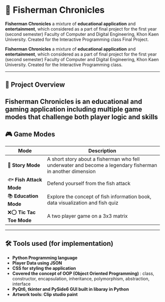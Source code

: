 # 🎣 Fisherman Chronicles

**Fisherman Chronicles** a mixture of **educational application** and **entertainment**, which considered as a part of final project for the first year (second semester) Faculty of Computer and Digital Engineering, Khon Kaen University. Created for the Interactive Programming class Final Project.

**Fisherman Chronicles** a mixture of **educational application** and **entertainment**, which considered as a part of final project for the first year (second semester) Faculty of Computer and Digital Engineering, Khon Kaen University. Created for the Interactive Programming class.

---

## 📘 Project Overview

**Fisherman Chronicles** is an educational and gaming application including multiple game modes that challenge both player logic and skills
---

## 🎮 Game Modes

| Mode              | Description                                                                 |
|-------------------|-----------------------------------------------------------------------------|
| 🧭 **Story Mode**        | A short story about a fisherman who fell underwater and become a legendary fisherman in another dimension   |
| 🐟 **Fish Attack Mode**   | Defend yourself from the fish attack|
| 📚 **Education Mode**     | Explore the concept of fish information book, data visualization and fish quiz |
| ❌⭕ **Tic Tac Toe Mode**  | A two player game on a 3x3 matrix                |

---

## 🛠️ Tools used (for implementation)
- **Python Programming language**
- **Player Data using JSON**
- **CSS for styling the application**
- **Covered the concept of OOP (Object Oriented Programming)** : class, constructor, encapsulation, inheritance, polymorphism, abstraction, interface
- **PyQt6, tkinter and PySide6 GUI built in libaray in Python**
- **Artwork tools: Clip studio paint**


